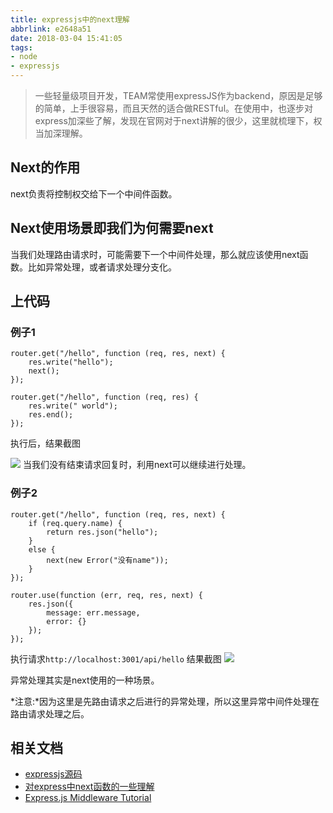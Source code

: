 ```yaml
---
title: expressjs中的next理解
abbrlink: e2648a51
date: 2018-03-04 15:41:05
tags:
- node
- expressjs
---
```

> 一些轻量级项目开发，TEAM常使用expressJS作为backend，原因是足够的简单，上手很容易，而且天然的适合做RESTful。在使用中，也逐步对express加深些了解，发现在官网对于next讲解的很少，这里就梳理下，权当加深理解。

## Next的作用
next负责将控制权交给下一个中间件函数。

## Next使用场景即我们为何需要next
当我们处理路由请求时，可能需要下一个中间件处理，那么就应该使用next函数。比如异常处理，或者请求处理分支化。

## 上代码

### 例子1

```
router.get("/hello", function (req, res, next) {
    res.write("hello");
    next();
});

router.get("/hello", function (req, res) {
    res.write(" world");
    res.end();
});

```

执行后，结果截图

![](http://or0g12e5e.bkt.clouddn.com/blog/2018-03-04-083842.png)
当我们没有结束请求回复时，利用next可以继续进行处理。

### 例子2

```
router.get("/hello", function (req, res, next) {
    if (req.query.name) {
        return res.json("hello");
    }
    else {
        next(new Error("没有name"));
    }
});

router.use(function (err, req, res, next) {
    res.json({
        message: err.message,
        error: {}
    });
});

```

执行请求`http://localhost:3001/api/hello`
结果截图
![](http://or0g12e5e.bkt.clouddn.com/blog/2018-03-04-092302.png)

异常处理其实是next使用的一种场景。

*注意:*因为这里是先路由请求之后进行的异常处理，所以这里异常中间件处理在路由请求处理之后。

## 相关文档
+ [expressjs源码](https://github.com/expressjs/express)
+ [对express中next函数的一些理解](https://cnodejs.org/topic/5757e80a8316c7cb1ad35bab)
+ [Express.js Middleware Tutorial](http://qnimate.com/express-js-middleware-tutorial/)

